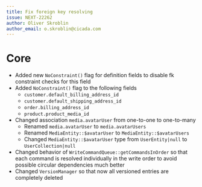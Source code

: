 ```yaml
---
title: Fix foreign key resolving
issue: NEXT-22262
author: Oliver Skroblin
author_email: o.skroblin@cicada.com
---
```


# Core
* Added new `NoConstraint()` flag for definition fields to disable fk constraint checks for this field
* Added `NoConstraint()` flag to the following fields
  * `customer.default_billing_address_id`
  * `customer.default_shipping_address_id`
  * `order.billing_address_id`
  * `product.product_media_id`
* Changed association `media.avatarUser` from one-to-one to one-to-many
  * Renamed `media.avatarUser` to `media.avatarUsers`
  * Renamed `MediaEntity::$avatarUser` to `MediaEntity::$avatarUsers`
  * Changed `MediaEntity::$avatarUser` type from `UserEntity|null` to `UserCollection|null`
* Changed behavior of `WriteCommandQueue::getCommandsInOrder` so that each command is resolved individually in the write order to avoid possible circular dependencies much better
* Changed `VersionManager` so that now all versioned entries are completely deleted
